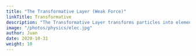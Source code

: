 ```yaml
---
title: "The Transformative Layer (Weak Force)"
linkTitle: Transformative
description: "The Transformative Layer transforms particles into elements"
image: "/photos/physics/elec.jpg"
author: Juan
date: 2020-10-31
weight: 10
---
```

